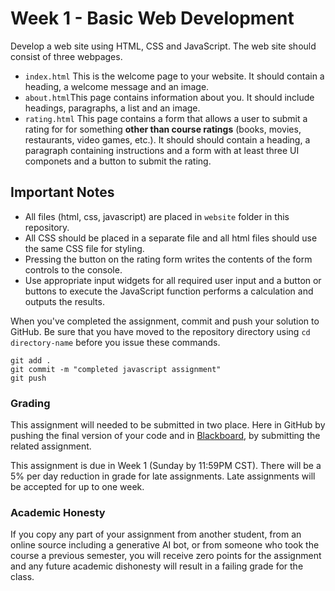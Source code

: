 # Week 1 - Basic Web Development

Develop a web site using HTML, CSS and JavaScript.  The web site should consist of three webpages.

- `index.html`  This is the welcome page to your website. It should contain a heading, a welcome message and an image.
- `about.html`This page contains information about you.  It should include headings, paragraphs, a list and an image.
- `rating.html` This page contains a form that allows a user to submit a rating for for something **other than course ratings** (books, movies, restaurants, video games,  etc.). It should should contain a heading, a paragraph containing instructions and a form with at least three UI componets and a button to submit the rating.  

## Important Notes

- All files (html, css, javascript) are placed in `website` folder in this repository.
- All CSS should be placed in a separate file and all html files should use the same CSS file for styling.
- Pressing the button on the rating form writes the contents of the form controls to the console.
- Use appropriate input widgets for all required user input and a button or buttons to execute the JavaScript function performs a calculation and outputs the results.

When you've completed the assignment, commit and push your solution to GitHub.  Be sure that you have moved to the repository directory using `cd directory-name` before you issue these commands.

```shell
git add .
git commit -m "completed javascript assignment"
git push
```

### Grading

This assignment will needed to be submitted in two place.  Here in GitHub by pushing the final version of your code and in [Blackboard](https://lewisuniversity.blackboard.com), by submitting the related assignment.

This assignment is due in Week 1 (Sunday by 11:59PM CST).  There will be a 5% per day reduction in grade for late assignments.  Late assignments will be accepted for up to one week.

### Academic Honesty

If you copy any part of your assignment from another student, from an online source including a generative AI bot, or from someone who took the course a previous semester, you will receive zero points for the assignment and any future academic dishonesty will result in a failing grade for the class.
